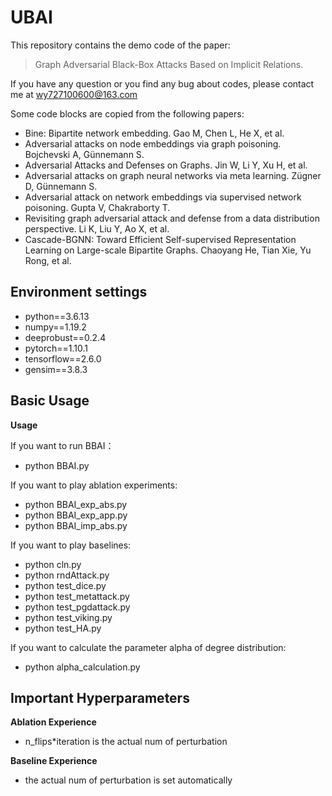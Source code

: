 # UBAI

This repository contains the demo code of the paper: 

> Graph Adversarial Black-Box Attacks Based on Implicit Relations. 

If you have any question or you find any bug about codes, please contact me at wy727100600@163.com


Some code blocks are copied from the following papers:
- Bine: Bipartite network embedding. Gao M, Chen L, He X, et al. 
- Adversarial attacks on node embeddings via graph poisoning. Bojchevski A, Günnemann S.
- Adversarial Attacks and Defenses on Graphs. Jin W, Li Y, Xu H, et al.
- Adversarial attacks on graph neural networks via meta learning. Zügner D, Günnemann S.
- Adversarial attack on network embeddings via supervised network poisoning. Gupta V, Chakraborty T.
- Revisiting graph adversarial attack and defense from a data distribution perspective. Li K, Liu Y, Ao X, et al.
- Cascade-BGNN: Toward Efficient Self-supervised Representation Learning on Large-scale Bipartite Graphs. Chaoyang He, Tian Xie, Yu Rong, et al.


## Environment settings

- python==3.6.13
- numpy==1.19.2
- deeprobust==0.2.4
- pytorch==1.10.1
- tensorflow==2.6.0
- gensim==3.8.3


## Basic Usage

**Usage**

If you want to run BBAI：
- python BBAI.py

If you want to play ablation experiments:
- python BBAI_exp_abs.py
- python BBAI_exp_app.py
- python BBAI_imp_abs.py

If you want to play baselines:
- python cln.py
- python rndAttack.py
- python test_dice.py
- python test_metattack.py
- python test_pgdattack.py
- python test_viking.py
- python test_HA.py

If you want to calculate the parameter alpha of degree distribution:
- python alpha_calculation.py


## Important Hyperparameters

**Ablation Experience**
- n_flips*iteration is the actual num of perturbation

**Baseline Experience**
- the actual num of perturbation is set automatically